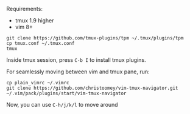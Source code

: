 Requirements:
 - tmux 1.9 higher
 - vim 8+


```shell
git clone https://github.com/tmux-plugins/tpm ~/.tmux/plugins/tpm
cp tmux.conf ~/.tmux.conf
tmux
```

Inside tmux session, press `C-b I` to install tmux plugins.

For seamlessly moving between vim and tmux pane, run:

```shell
cp plain_vimrc ~/.vimrc
git clone https://github.com/christoomey/vim-tmux-navigator.git ~/.vim/pack/plugins/start/vim-tmux-navigator
```

Now, you can use `C-h/j/k/l` to move around
